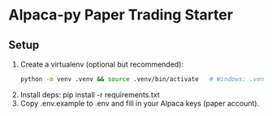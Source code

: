 # Alpaca-py Paper Trading Starter

## Setup
1. Create a virtualenv (optional but recommended):
   ```bash
   python -m venv .venv && source .venv/bin/activate   # Windows: .venv\\Scripts\\activate
2. Install deps:
    pip install -r requirements.txt
3. Copy .env.example to .env and fill in your Alpaca keys (paper account).